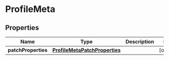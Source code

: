 
# ProfileMeta

## Properties
| Name | Type | Description | Notes |
| ------------ | ------------- | ------------- | ------------- |
| **patchProperties** | [**ProfileMetaPatchProperties**](ProfileMetaPatchProperties.md) |  |  [optional] |




